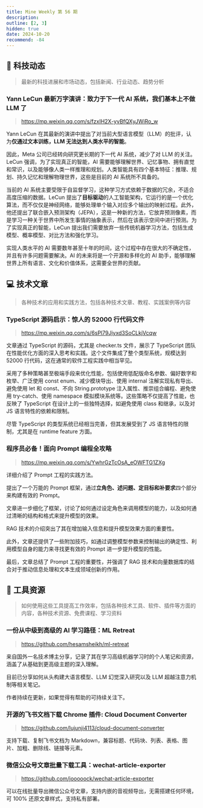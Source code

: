 ```yaml
---
title: Mine Weekly 第 56 期
description:
outline: [2, 3]
hidden: true
date: 2024-10-20
recommend: -84
---
```


## 🚀 科技动态

> 最新的科技进展和市场动态，包括新闻、行业动态、趋势分析

### Yann LeCun 最新万字演讲：致力于下一代 AI 系统，我们基本上不做 LLM 了

> https://mp.weixin.qq.com/s/fzxIH2X-yvBfQXyJWiRo_w

Yann LeCun 在其最新的演讲中提出了对当前大型语言模型（LLM）的批评，认为**仅通过文本训练，LLM 无法达到人类水平的智能**。

因此，Meta 公司已经转向研究更长期的下一代 AI 系统，减少了对 LLM 的关注。LeCun 强调，为了实现真正的智能，AI 需要能够理解世界、记忆事物、拥有直觉和常识，以及能够像人类一样推理和规划。人类智能具有四个基本特征：推理、规划、持久记忆和理解物理世界，这些是目前的 AI 系统所不具备的。

当前的 AI 系统主要受限于自监督学习，这种学习方式依赖于数据的冗余，不适合高度压缩的数据。LeCun 提出了**目标驱动**的人工智能架构，它运行的是一个优化算法，而不仅仅是神经网络，能够处理单个输入对应多个输出的映射过程。此外，他还提出了联合嵌入预测架构（JEPA），这是一种新的方法，它放弃预测像素，而是学习一种关于世界中所发生事情的抽象表示，然后在该表示空间中进行预测。为了实现真正的智能，LeCun 提出我们需要放弃一些传统机器学习方法，包括生成模型、概率模型、对比方法和强化学习。

实现人类水平的 AI 需要数年甚至十年的时间，这个过程中存在很大的不确定性，并且有许多问题需要解决。AI 的未来将是一个开源和多样化的 AI 助手，能够理解世界上所有语言、文化和价值体系，这需要全世界的贡献。

## 💻 技术文章

> 各种技术的应用和实践方法，包括各种技术文章、教程、实践案例等内容

### TypeScript 源码启示：惊人的 52000 行代码文件

> https://mp.weixin.qq.com/s/6sPl79Jjyxd3SoCLkjVcqw

文章通过 TypeScript 的源码，尤其是 checker.ts 文件，展示了 TypeScript 团队在性能优化方面的深入思考和实践。这个文件集成了整个类型系统，规模达到 52000 行代码，这在通常的软件工程实践中相当罕见。

采用了多种策略甚至极端手段来优化性能，包括使用低配版命名参数、偏好数字和枚举、广泛使用 const enum、减少模块导出、使用 internal 注解实现私有导出、避免使用 let 和 const、不向 String.prototype 注入属性、推崇组合编程、避免使用 try-catch、使用 namespace 模拟模块系统等。这些策略不仅提高了性能，也反映了 TypeScript 在设计上的一些独特选择，如避免使用 class 和继承，以及对 JS 语言特性的依赖和限制。

尽管 TypeScript 的类型系统已经相当完善，但其发展受到了 JS 语言特性的限制，尤其是在 runtime feature 方面。

### 程序员必备！面向 Prompt 编程全攻略

> https://mp.weixin.qq.com/s/YwhrGzTcOsA_eOWFTG1ZXg

详细介绍了 Prompt 工程的实践方法。

提出了一个万能的 Prompt 框架，通过**立角色、述问题、定目标和补要求**四个部分来构建有效的 Prompt。

文章进一步细化了框架，讨论了如何通过设定角色来调用模型的能力，以及如何通过清晰的结构和格式来提升模型的效果。

RAG 技术的介绍突出了其在增加输入信息和提升模型效果方面的重要性。

此外，文章还提供了一些附加技巧，如通过调整模型参数来控制输出的确定性、利用模型自身的能力来寻找更有效的 Prompt 进一步提升模型的性能。

最后，文章总结了 Prompt 工程的重要性，并强调了 RAG 技术和向量数据库的结合对于推动信息处理和文本生成领域创新的作用。

## 🔧 工具资源

> 如何使用这些工具提高工作效率，包括各种技术工具、软件、插件等方面的内容，各种技术资源、免费课程、学习资料

### 一份从中级到高级的 AI 学习路径：ML Retreat
> https://github.com/hesamsheikh/ml-retreat

来自国外一名技术博主分享，记录了其在学习高级机器学习时的个人笔记和资源，涵盖了从基础到更高级主题的深入理解。

目前已分享如何从头构建大语言模型、LLM 幻觉深入研究以及 LLM 超越注意力机制等相关笔记。

作者持续在更新，如果觉得有帮助的可持续关注下。

### 开源的飞书文档下载 Chrome 插件: Cloud Document Converter
> https://github.com/lujunji4113/cloud-document-converter

支持下载、复制飞书文档为 Markdown，兼容标题、代码块、列表、表格、图片、加粗、删除线、链接等元素。

### 微信公众号文章批量下载工具：wechat-article-exporter
> https://github.com/jooooock/wechat-article-exporter

可以在线批量导出微信公众号文章，支持内嵌的音视频导出，无需搭建任何环境，可 100% 还原文章样式，支持私有部署。
